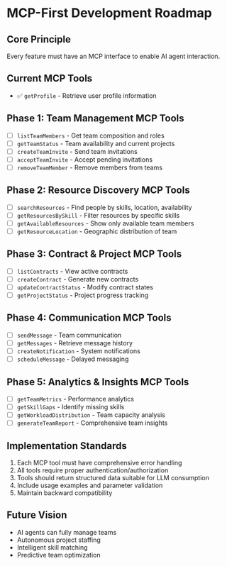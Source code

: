 # MCP-First Development Roadmap

## Core Principle
Every feature must have an MCP interface to enable AI agent interaction.

## Current MCP Tools
- ✅ `getProfile` - Retrieve user profile information

## Phase 1: Team Management MCP Tools
- [ ] `listTeamMembers` - Get team composition and roles
- [ ] `getTeamStatus` - Team availability and current projects
- [ ] `createTeamInvite` - Send team invitations
- [ ] `acceptTeamInvite` - Accept pending invitations
- [ ] `removeTeamMember` - Remove members from teams

## Phase 2: Resource Discovery MCP Tools
- [ ] `searchResources` - Find people by skills, location, availability
- [ ] `getResourcesBySkill` - Filter resources by specific skills
- [ ] `getAvailableResources` - Show only available team members
- [ ] `getResourceLocation` - Geographic distribution of team

## Phase 3: Contract & Project MCP Tools
- [ ] `listContracts` - View active contracts
- [ ] `createContract` - Generate new contracts
- [ ] `updateContractStatus` - Modify contract states
- [ ] `getProjectStatus` - Project progress tracking

## Phase 4: Communication MCP Tools
- [ ] `sendMessage` - Team communication
- [ ] `getMessages` - Retrieve message history
- [ ] `createNotification` - System notifications
- [ ] `scheduleMessage` - Delayed messaging

## Phase 5: Analytics & Insights MCP Tools
- [ ] `getTeamMetrics` - Performance analytics
- [ ] `getSkillGaps` - Identify missing skills
- [ ] `getWorkloadDistribution` - Team capacity analysis
- [ ] `generateTeamReport` - Comprehensive team insights

## Implementation Standards
1. Each MCP tool must have comprehensive error handling
2. All tools require proper authentication/authorization
3. Tools should return structured data suitable for LLM consumption
4. Include usage examples and parameter validation
5. Maintain backward compatibility

## Future Vision
- AI agents can fully manage teams
- Autonomous project staffing
- Intelligent skill matching
- Predictive team optimization 